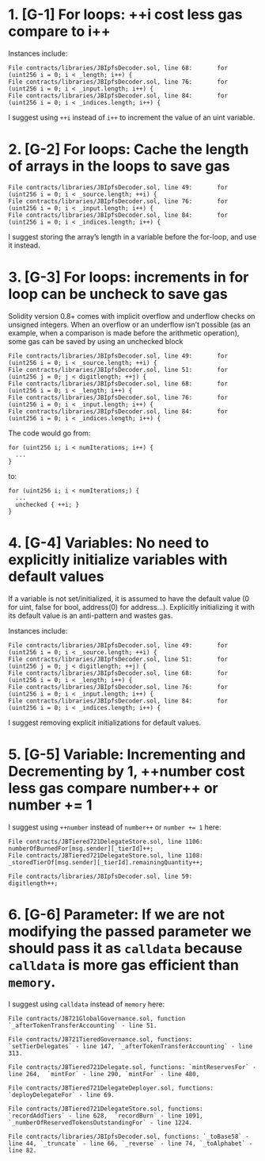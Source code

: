 # 1. [G-1] For loops: ++i  cost less gas compare to i++

Instances include:

    File contracts/libraries/JBIpfsDecoder.sol, line 68:       for (uint256 i = 0; i < _length; i++) {
    File contracts/libraries/JBIpfsDecoder.sol, line 76:       for (uint256 i = 0; i < _input.length; i++) {
    File contracts/libraries/JBIpfsDecoder.sol, line 84:       for (uint256 i = 0; i < _indices.length; i++) {

I suggest using `++i` instead of `i++` to increment the value of an uint variable.

# 2. [G-2] For loops: Cache the length of arrays in the loops to save gas

    File contracts/libraries/JBIpfsDecoder.sol, line 49:       for (uint256 i = 0; i < _source.length; ++i) {
    File contracts/libraries/JBIpfsDecoder.sol, line 76:       for (uint256 i = 0; i < _input.length; i++) {
    File contracts/libraries/JBIpfsDecoder.sol, line 84:       for (uint256 i = 0; i < _indices.length; i++) {

I suggest storing the array’s length in a variable before the for-loop, and use it instead.

# 3. [G-3] For loops: increments in for loop can be uncheck to save gas

Solidity version 0.8+ comes with implicit overflow and underflow checks on unsigned integers. When an overflow or an underflow isn’t possible (as an example, when a comparison is made before the arithmetic operation), some gas can be saved by using an unchecked block

    File contracts/libraries/JBIpfsDecoder.sol, line 49:       for (uint256 i = 0; i < _source.length; ++i) {
    File contracts/libraries/JBIpfsDecoder.sol, line 51:       for (uint256 j = 0; j < digitlength; ++j) {
    File contracts/libraries/JBIpfsDecoder.sol, line 68:       for (uint256 i = 0; i < _length; i++) {
    File contracts/libraries/JBIpfsDecoder.sol, line 76:       for (uint256 i = 0; i < _input.length; i++) {
    File contracts/libraries/JBIpfsDecoder.sol, line 84:       for (uint256 i = 0; i < _indices.length; i++) {

The code would go from:

    for (uint256 i; i < numIterations; i++) { 
      ...
    }

to:

    for (uint256 i; i < numIterations;) { 
      ...
      unchecked { ++i; }  
    }

# 4. [G-4] Variables: No need to explicitly initialize variables with default values

If a variable is not set/initialized, it is assumed to have the default value (0 for uint, false for bool, address(0) for address…). Explicitly initializing it with its default value is an anti-pattern and wastes gas.

Instances include:

    File contracts/libraries/JBIpfsDecoder.sol, line 49:       for (uint256 i = 0; i < _source.length; ++i) {
    File contracts/libraries/JBIpfsDecoder.sol, line 51:       for (uint256 j = 0; j < digitlength; ++j) {
    File contracts/libraries/JBIpfsDecoder.sol, line 68:       for (uint256 i = 0; i < _length; i++) {
    File contracts/libraries/JBIpfsDecoder.sol, line 76:       for (uint256 i = 0; i < _input.length; i++) {
    File contracts/libraries/JBIpfsDecoder.sol, line 84:       for (uint256 i = 0; i < _indices.length; i++) {

I suggest removing explicit initializations for default values.

# 5. [G-5] Variable: Incrementing and Decrementing by 1, ++number cost less gas compare number++ or number += 1

I suggest using `++number` instead of `number++` or `number += 1` here:

    File contracts/JBTiered721DelegateStore.sol, line 1106:      numberOfBurnedFor[msg.sender][_tierId]++;
    File contracts/JBTiered721DelegateStore.sol, line 1108:      _storedTierOf[msg.sender][_tierId].remainingQuantity++;

    File contracts/libraries/JBIpfsDecoder.sol, line 59:       digitlength++;

# 6. [G-6] Parameter: If we are not modifying the passed parameter we should pass it as `calldata` because `calldata` is more gas efficient than `memory`.

I suggest using `calldata` instead of `memory` here:

    File contracts/JB721GlobalGovernance.sol, function `_afterTokenTransferAccounting` - line 51.

    File contracts/JB721TieredGovernance.sol, functions: `setTierDelegates` - line 147, `_afterTokenTransferAccounting` - line 313.

    File contracts/JBTiered721Delegate.sol, functions: `mintReservesFor` - line 264,  `mintFor` - line 290, `mintFor` - line 480, 

    File contracts/JBTiered721DelegateDeployer.sol, functions: `deployDelegateFor` - line 69.  

    File contracts/JBTiered721DelegateStore.sol, functions: `recordAddTiers` - line 628,  `recordBurn` - line 1091, `_numberOfReservedTokensOutstandingFor` - line 1224.

    File contracts/libraries/JBIpfsDecoder.sol, functions: `_toBase58` - line 44, `_truncate` - line 66, `_reverse` - line 74, `_toAlphabet` - line 82.
